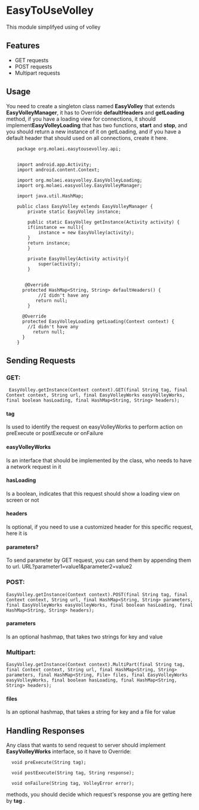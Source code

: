 # EasyToUseVolley
This module simplifyed using of volley

## Features
- GET requests
- POST requests
- Multipart requests

## Usage
You need to create a singleton class named **EasyVolley** that extends **EasyVolleyManager**,  it has to Override **defaultHeaders** and **getLoading** method, if you have a loading view for connections, it should implement**EasyVolleyLoading** that has two functions, **start** and **stop**, and you should return a new instance of it on getLoading, and if you have a default header that should used on all connections, create it here.

		package org.molaei.easytousevolley.api;


		import android.app.Activity;
		import android.content.Context;

		import org.molaei.easyvolley.EasyVolleyLoading;
		import org.molaei.easyvolley.EasyVolleyManager;

		import java.util.HashMap;

		public class EasyVolley extends EasyVolleyManager {
		    private static EasyVolley instance;

		    public static EasyVolley getInstance(Activity activity) {
			if(instance == null){
			    instance = new EasyVolley(activity);
			}
			return instance;
		    }

		    private EasyVolley(Activity activity){
				super(activity);
		    }


 		   @Override
  		  protected HashMap<String, String> defaultHeaders() {
    			//I didn't have any
     		   return null;
    		}

  		  @Override
  		  protected EasyVolleyLoading getLoading(Context context) {
			//I didn't have any
  		      return null;
  		  }
		}

## Sending Requests
### GET:
     EasyVolley.getInstance(Context context).GET(final String tag, final Context context, String url, final EasyVolleyWorks easyVolleyWorks, final boolean hasLoading, final HashMap<String, String> headers);
     
#### tag
Is used to identify the request on easyVolleyWorks to perform action on preExecute or postExecute or onFailure
#### easyVolleyWorks
Is an interface that should be implemented by the class, who needs to have a network request in it
#### hasLoading
Is a boolean, indicates that this request should show a loading view on screen or not
#### headers
Is optional, if you need to use a customized header for this specific request, here it is
#### parameters?
To send parameter by GET request, you can send them by appending them to url. 
URL?parameter1=value1&parameter2=value2
### POST:
    EasyVolley.getInstance(Context context).POST(final String tag, final Context context, String url, final HashMap<String, String> parameters, final EasyVolleyWorks easyVolleyWorks, final boolean hasLoading, final HashMap<String, String> headers);
#### parameters
Is an optional hashmap, that takes two strings for key and value

### Multipart:
    EasyVolley.getInstance(Context context).MultiPart(final String tag, final Context context, String url, final HashMap<String, String> parameters, final HashMap<String, File> files, final EasyVolleyWorks easyVolleyWorks, final boolean hasLoading, final HashMap<String, String> headers);
    
#### files
Is an optional hashmap, that takes a string for key and a file for value

## Handling Responses
Any class that wants to send request to server should implement **EasyVolleyWorks** interface, so it have to Override:

      void preExecute(String tag);

      void postExecute(String tag, String response);

      void onFailure(String tag, VolleyError error);

methods, you should decide which request's response you are getting here by **tag** .
